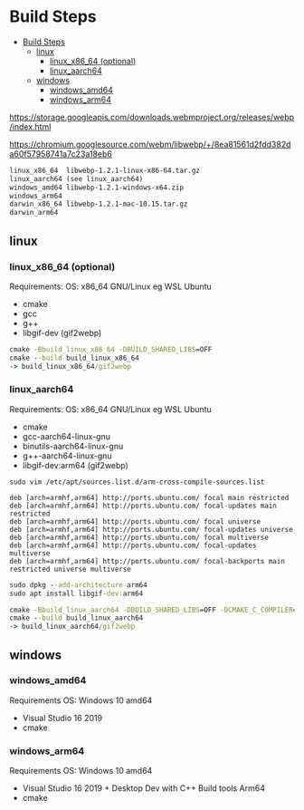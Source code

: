 # Build Steps

- [Build Steps](#build-steps)
	- [linux](#linux)
		- [linux_x86_64 (optional)](#linux_x86_64-optional)
		- [linux_aarch64](#linux_aarch64)
	- [windows](#windows)
		- [windows_amd64](#windows_amd64)
		- [windows_arm64](#windows_arm64)

https://storage.googleapis.com/downloads.webmproject.org/releases/webp/index.html

https://chromium.googlesource.com/webm/libwebp/+/8ea81561d2fdd382da60f57958741a7c23a18eb6

```txt
linux_x86_64  libwebp-1.2.1-linux-x86-64.tar.gz
linux_aarch64 (see linux_aarch64)
windows_amd64 libwebp-1.2.1-windows-x64.zip
windows_arm64
darwin_x86_64 libwebp-1.2.1-mac-10.15.tar.gz
darwin_arm64
```

## linux

### linux_x86_64 (optional)

Requirements:
OS: x86_64 GNU/Linux eg WSL Ubuntu

- cmake
- gcc
- g++
- libgif-dev (gif2webp)

```cmd
cmake -Bbuild_linux_x86_64 -DBUILD_SHARED_LIBS=OFF
cmake --build build_linux_x86_64
-> build_linux_x86_64/gif2webp
```

### linux_aarch64

Requirements:
OS: x86_64 GNU/Linux eg WSL Ubuntu

- cmake
- gcc-aarch64-linux-gnu
- binutils-aarch64-linux-gnu
- g++-aarch64-linux-gnu
- libgif-dev:arm64 (gif2webp)

`sudo vim /etc/apt/sources.list.d/arm-cross-compile-sources.list`

```dpkg
deb [arch=armhf,arm64] http://ports.ubuntu.com/ focal main restricted
deb [arch=armhf,arm64] http://ports.ubuntu.com/ focal-updates main restricted
deb [arch=armhf,arm64] http://ports.ubuntu.com/ focal universe
deb [arch=armhf,arm64] http://ports.ubuntu.com/ focal-updates universe
deb [arch=armhf,arm64] http://ports.ubuntu.com/ focal multiverse
deb [arch=armhf,arm64] http://ports.ubuntu.com/ focal-updates multiverse
deb [arch=armhf,arm64] http://ports.ubuntu.com/ focal-backports main restricted universe multiverse
```

```cmd
sudo dpkg --add-architecture arm64
sudo apt install libgif-dev:arm64
```

```cmd
cmake -Bbuild_linux_aarch64 -DBUILD_SHARED_LIBS=OFF -DCMAKE_C_COMPILER=aarch64-linux-gnu-gcc -DCMAKE_CXX_COMPILER=aarch64-linux-gnu-g++
cmake --build build_linux_aarch64
-> build_linux_aarch64/gif2webp
```

## windows

### windows_amd64

Requirements
OS: Windows 10 amd64

- Visual Studio 16 2019
- cmake

### windows_arm64

Requirements
OS: Windows 10 amd64

- Visual Studio 16 2019 + Desktop Dev with C++ Build tools Arm64
- cmake
